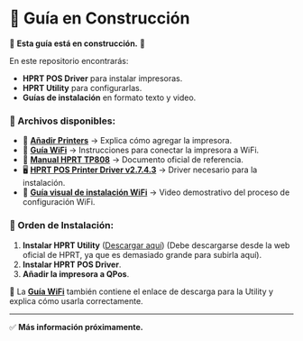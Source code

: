 # 📌 Guía en Construcción

🚧 **Esta guía está en construcción.** 🚧

En este repositorio encontrarás:
- **HPRT POS Driver** para instalar impresoras.
- **HPRT Utility** para configurarlas.
- **Guías de instalación** en formato texto y video.

### 📂 Archivos disponibles:
- 📜 **[Añadir Printers](./Añadir_Printers.md)** → Explica cómo agregar la impresora.
- 📜 **[Guía WiFi](./Conectar_WiFi.md)** → Instrucciones para conectar la impresora a WiFi.
- 📜 **[Manual HPRT TP808](./Manual-HPRT-TP808-_Rev.1.5.pdf)** → Documento oficial de referencia.
- 🖥️ **[HPRT POS Printer Driver v2.7.4.3](./HPRT%20POS%20Printer%20Driver%20v2.7.4.3.zip)** → Driver necesario para la instalación.
- 🎥 **[Guía visual de instalación WiFi](./hprt-conexion-wifi_6vJQzefo.mp4)** → Video demostrativo del proceso de configuración WiFi.

### 🔧 Orden de Instalación:
1. **Instalar HPRT Utility** ([Descargar aquí](https://download.hprt.com/Downloads/)) (Debe descargarse desde la web oficial de HPRT, ya que es demasiado grande para subirla aquí).
2. **Instalar HPRT POS Driver**.
3. **Añadir la impresora a QPos**.

📌 La **[Guía WiFi](./Conectar_WiFi.md)** también contiene el enlace de descarga para la Utility y explica cómo usarla correctamente.

---

✅ **Más información próximamente.**
